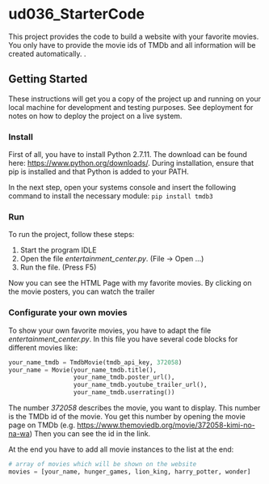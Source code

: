 # ud036_StarterCode

This project provides the code to build a website with your favorite movies. You only have to provide the movie ids of TMDb and all information will be created automatically. .

## Getting Started

These instructions will get you a copy of the project up and running on your local machine for development and testing purposes. See deployment for notes on how to deploy the project on a live system.

### Install

First of all, you have to install Python 2.7.11. The download can be found here: https://www.python.org/downloads/. 
During installation, ensure that pip is installed and that Python is added to your PATH.

In the next step, open your systems console and insert the following command to install the necessary module: 
`pip install tmdb3`

### Run

To run the project, follow these steps: 
1. Start the program IDLE
2. Open the file *entertainment_center.py*. (File -> Open ...)
3. Run the file. (Press F5) 

Now you can see the HTML Page with my favorite movies. By clicking on the movie posters, you can watch the trailer

### Configurate your own movies

To show your own favorite movies, you have to adapt the file *entertainment_center.py*. 
In this file you have several code blocks for different movies like: 
```python
your_name_tmdb = TmdbMovie(tmdb_api_key, 372058)
your_name = Movie(your_name_tmdb.title(),
                  your_name_tmdb.poster_url(),
                  your_name_tmdb.youtube_trailer_url(),
                  your_name_tmdb.userrating())
```

The number *372058* describes the movie, you want to display. This number is the TMDb id of the movie. You get this number by opening the movie page on TMDb (e.g. https://www.themoviedb.org/movie/372058-kimi-no-na-wa) Then you can see the id in the link. 

At the end you have to add all movie instances to the list at the end: 
```python
# array of movies which will be shown on the website
movies = [your_name, hunger_games, lion_king, harry_potter, wonder]
```
